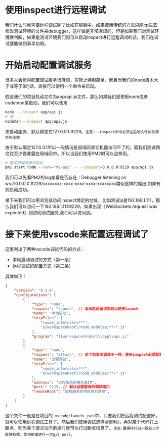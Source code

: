 # 使用inspect进行远程调试
我们什么时候需要远程调试呢？比如在容器中，如果使用传统的方法只能cp进去修改测试环境的文件来debugger，这样做是非常麻烦的，但是如果我们对测试环境做判断，如果是测试环境我们则可以启动inspect进行远程调试的话，我们在调试就能做到事半功倍。

# 开始启动配置调试服务
很多人会觉得配置调试服务很麻烦，实际上特别简单，而且当我们的node版本大于或等于8的话，直接可以使用一个命令来启动。

假设我们的项目启动文件为app/api.js文件，那么如果我们是使用node或者nodemon来启动，我们可以使用
```sh
node  --inspect app/api.js
# 或
nodemon --inspect app/api.js
```
来启动服务，默认绑定在127.0.0.1:9229。`注意:--inspect命令必须在启动文件的前面否则无效`

由于默认绑定127.0.0.1所以一般情况是局域网其它机器访问不了的，而我们测试网往往至少要暴露在局域网中。所以当我们使用PM2时可以这样用。
```sh 
# 再使用调试模式启动
pm2 start node --name="my-api" -- --inspect=0.0.0.0:9229 app/api.js
```
我们可以先看PM2的log查看是否存在：Debugger listening on ws://0.0.0.0:9229/xxxxxxxx-xxxx-xxxx-xxxx-xxxxxxxx类似这样的输出,如果有则启动成功。

接下来我们可以用浏览器访问inspect绑定的地址，比如测试ip是192.168.1.111，那么我们可以访问一下192.168.1.111:9229，如果出现《WebSockets request was expected》则说明测试服务,我们可以访问到。

# 接下来使用vscode来配置远程调试了
这里列出了两种vscode调试代码的方式：
* 本地启动调试的方式（第一条）
* 远程调试的配置方式（第二条）

具体如下：
```json
{
    "version": "0.2.0",
    "configurations": [
        {
            "type": "node",
            "request": "launch", // 本地启动调试则可以使用launch
            "name": "本地启动", 
            "skipFiles": [
                "<node_internals>/**",
                "${workspaceRoot}/node_modules/**/*.js"
            ],
            "program": "${workspaceFolder}\\app\\api.js"
        }
        {
            "type": "node",
            "request": "attach", // 这个和本地调试不一样，使用inspect必须配置attach
            "name": "远程调试",
            "skipFiles": [
                "<node_internals>/**",
                "${workspaceRoot}/node_modules/**/*.js"
            ],
            "address": "远程服务的域名或IP",
            "port": 9229, // 默认远程服务的调试端口
            "remoteRoot": "远程服务的项目绝对路径",
        }
    ]
}
```

这个文件一般是在项目的`.vscode/launch.json`中，只要我们把远程调试配置好，就可以使用远程调试工具了。然后我们使用调试选择`远程调试`，再对某个代码打上断点，则当某个请求访问断点时就可以打出断点信息了。`注意:要保持代码一致断点才能够有效，使用前请进行一次git pull`。
